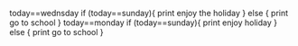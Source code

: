 today==wednsday
if (today==sunday){
    print enjoy the holiday
}
else {
    print go to school
}
today==monday
if (today==sunday){
    print enjoy holiday
}
else {
    print go to school
}